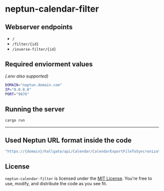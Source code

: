 # neptun-calendar-filter

## Webserver endpoints
- `/`
- `/filter/{id}`
- `/inverse-filter/{id}`

## Required enviorment values
*(.env also supported)*
```bash
DOMAIN="neptun.domain.com"
IP="0.0.0.0"
PORT="9876"
```

## Running the server
```bash
cargo run
```

---

## Used Neptun URL format inside the code
```Rust
"https://{domain}/hallgato/api/Calendar/CalendarExportFileToSyncronization?id={id}.ics"
```

## License

`neptun-calendar-filter` is licensed under the [MIT License](LICENSE.txt). You're free to use, modify, and distribute the code as you see fit.

